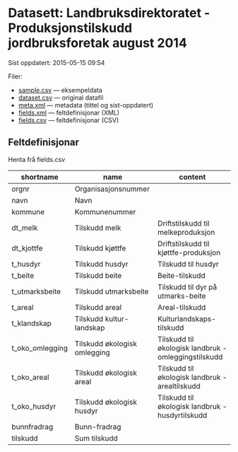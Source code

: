 # Datasett:     Landbruksdirektoratet - Produksjonstilskudd jordbruksforetak august 2014
 Sist oppdatert: 2015-05-15 09:54

 Filer:
 - [sample.csv](sample.csv) — eksempeldata
 - [dataset.csv](dataset.csv) — original datafil
 - [meta.xml](meta.xml) — metadata (tittel og sist-oppdatert)
 - [fields.xml](fields.xml) — feltdefinisjonar (XML)
 - [fields.csv](fields.csv) — feltdefinisjonar (CSV)


## Feltdefinisjonar
Henta frå fields.csv

| shortname | name | content |
| --- | --- | --- |
| orgnr | Organisasjonsnummer |  |
| navn | Navn |  |
| kommune | Kommunenummer |  |
| dt_melk | Tilskudd melk | Driftstilskudd til melkeproduksjon |
| dt_kjottfe | Tilskudd kjøttfe | Driftstilskudd til kjøttfe-produksjon |
| t_husdyr | Tilskudd husdyr | Tilskudd til husdyr |
| t_beite | Tilskudd beite | Beite-tilskudd |
| t_utmarksbeite | Tilskudd utmarksbeite | Tilskudd til dyr på utmarks-beite |
| t_areal | Tilskudd areal | Areal-tilskudd |
| t_klandskap | Tilskudd kultur-landskap | Kulturlandskaps-tilskudd |
| t_oko_omlegging | Tilskudd økologisk omlegging | Tilskudd til økologisk landbruk - omleggingstilskudd |
| t_oko_areal | Tilskudd økologisk areal | Tilskudd til økologisk landbruk - arealtilskudd |
| t_oko_husdyr | Tilskudd økologisk husdyr | Tilskudd til økologisk landbruk - husdyrtilskudd |
| bunnfradrag | Bunn-fradrag |  |
| tilskudd | Sum tilskudd |  |

